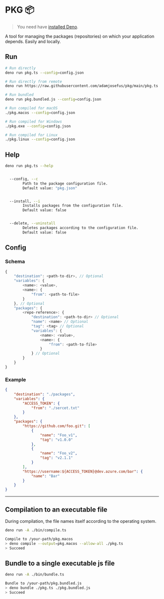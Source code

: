 # PKG 📦

> You need have [installed Deno](https://deno.land/#installation).

A tool for managing the packages (repositories) on which your application depends. Easily and locally.

## Run

```bash
# Run directly
deno run pkg.ts --config=config.json

# Run directly from remote
deno run https://raw.githubusercontent.com/adamjosefus/pkg/main/pkg.ts --config=config.json

# Run bundled
deno run pkg.bundled.js --config=config.json

# Run compiled for macOS
./pkg.macos --config=config.json

# Run compiled for Windows
./pkg.exe --config=config.json

# Run compiled for Linux
./pkg.linux --config=config.json

```


## Help

```bash
deno run pkg.ts --help

```

```bash

  --config, --c
        Path to the package configuration file.
        Default value: "pkg.json"


  --install, --i
        Installs packages from the configuration file.
        Default value: false


  --delete, --uninstall
        Deletes packages according to the configuration file.
        Default value: false

```


## Config

### Schema

```js
{
    "destination": <path-to-dir>, // Optional
    "variables": {
        <name>: <value>,
        <name>: {
            "from": <path-to-file>
        }
    }, // Optional
    "packages": {
        <repo-reference>: {
            "destination": <path-to-dir> // Optional
            "name": <name> // Optional
            "tag": <tag> // Optional
            "variables": {
                <name>: <value>,
                <name>: {
                    "from": <path-to-file>
                }
            } // Optional
        }
    }
}
```

### Example
```json
{
    "destination": "./packages",
    "variables": {
        "ACCESS_TOKEN": {
            "from": "./sercet.txt"
        }
    },
    "packages": {
        "https://github.com/foo.git": [
            {
                "name": "Foo_v1",
                "tag": "v1.0.0"
            },
            {
                "name": "Foo_v2",
                "tag": "v2.1.1"
            }
        ],
        "https://username:${ACCESS_TOKEN}@dev.azure.com/bar": {
            "name": "Bar"
        }
    }
}
```

---


## Compilation to an executable file
During compilation, the file names itself according to the operating system.

```bash
deno run -A ./bin/compile.ts 
```
```bash
Compile to /your-path/pkg.macos
> deno compile --output=pkg.macos --allow-all ./pkg.ts
> Succeed
```



## Bundle to a single executable js file

```bash
deno run -A ./bin/bundle.ts
```
```bash
Bundle to /your-path/pkg.bundled.js
> deno bundle ./pkg.ts ./pkg.bundled.js
> Succeed
```
